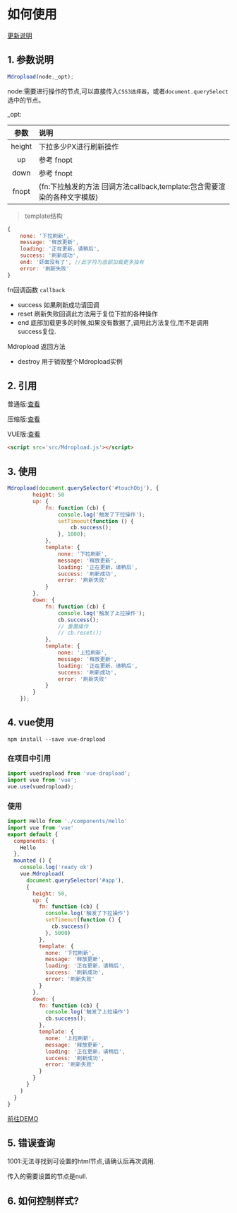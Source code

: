 # 如何使用

[更新说明](developmentTodoList.md)

## 1. 参数说明
```js
Mdropload(node,_opt);
```
node:需要进行操作的节点,可以直接传入`CSS3选择器`，或者`document.querySelect`选中的节点。

_opt:

|参数|说明|
|:---:|:-----|
|height|下拉多少PX进行刷新操作|
|up|参考 fnopt|
|down|参考 fnopt|
|fnopt|{fn:下拉触发的方法 回调方法callback,template:包含需要渲染的各种文字模版}|
   
> template结构   
```js
{
    none: '下拉刷新',
    message: '释放更新',
    loading: '正在更新，请稍后',
    success: '刷新成功',
    end: '虾面没有了', //此字符为底部加载更多独有
    error: '刷新失败'
}
```


fn回调函数 `callback`

+ success 如果刷新成功请回调
+ reset   刷新失败回调此方法用于复位下拉的各种操作
+ end     底部加载更多的时候,如果没有数据了,调用此方法复位,而不是调用success复位.

Mdropload 返回方法

+ destroy 用于销毁整个Mdropload实例


## 2. 引用
普通版:[查看](/dist/MDropload.js)

压缩版:[查看](/dist/MDropload.min.js)

VUE版:[查看](/dist/Mdropload.vue.js)
```html
<script src='src/Mdropload.js'></script>
```

## 3. 使用

```js
Mdropload(document.querySelector('#touchObj'), {
        height: 50
        up: {
            fn: function (cb) {
                console.log('触发了下拉操作');
                setTimeout(function () {
                    cb.success();
                }, 1000);
            },
            template: {
                none: '下拉刷新',
                message: '释放更新',
                loading: '正在更新，请稍后',
                success: '刷新成功',
                error: '刷新失败'
            }
        },
        down: {
            fn: function (cb) {
                console.log('触发了上拉操作');
                cb.success();
                // 重置操作
                // cb.reset();
            },
            template: {
                none: '上拉刷新',
                message: '释放更新',
                loading: '正在更新，请稍后',
                success: '刷新成功',
                error: '刷新失败'
            }
        }
    });
```

## 4. vue使用

```
npm install --save vue-dropload
```

### 在项目中引用

```js
import vuedropload from 'vue-dropload';
import vue from 'vue';
vue.use(vuedropload);
```

### 使用

```js
import Hello from './components/Hello'
import vue from 'vue'
export default {
  components: {
    Hello
  },
  mounted () {
    console.log('ready ok')
    vue.Mdropload(
      document.querySelector('#app'),
      {
        height: 50,
        up: {
          fn: function (cb) {
            console.log('触发了下拉操作')
            setTimeout(function () {
              cb.success()
            }, 5000)
          },
          template: {
            none: '下拉刷新',
            message: '释放更新',
            loading: '正在更新，请稍后',
            success: '刷新成功',
            error: '刷新失败'
          }
        },
        down: {
          fn: function (cb) {
            console.log('触发了上拉操作')
            cb.success();
          },
          template: {
            none: '上拉刷新',
            message: '释放更新',
            loading: '正在更新，请稍后',
            success: '刷新成功',
            error: '刷新失败'
          }
        }
      }
    )
  }
}
```
[前往DEMO](/example/vueDemo/src/App.vue)

## 5. 错误查询

1001:无法寻找到可设置的html节点,请确认后再次调用.

传入的需要设置的节点是null.


## 6. 如何控制样式?

